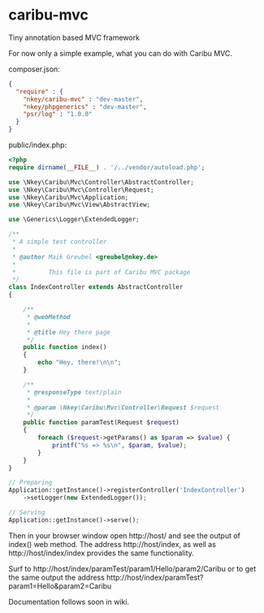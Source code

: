 # caribu-mvc
Tiny annotation based MVC framework

For now only a simple example, what you can do with Caribu MVC.

composer.json:
```json
{
  "require" : {
    "nkey/caribu-mvc" : "dev-master",
    "nkey/phpgenerics" : "dev-master",
    "psr/log" : "1.0.0"
  }
}
```

public/index.php:
```php
<?php
require dirname(__FILE__) . '/../vendor/autoload.php';

use \Nkey\Caribu\Mvc\Controller\AbstractController;
use \Nkey\Caribu\Mvc\Controller\Request;
use \Nkey\Caribu\Mvc\Application;
use \Nkey\Caribu\Mvc\View\AbstractView;

use \Generics\Logger\ExtendedLogger;

/**
 * A simple test controller
 *
 * @author Maik Greubel <greubel@nkey.de>
 *
 *         This file is part of Caribu MVC package
 */
class IndexController extends AbstractController
{

    /**
     * @webMethod
     *
     * @title Hey there page
     */
    public function index()
    {
        echo "Hey, there!\n\n";
    }

    /**
     * @responseType text/plain
     *
     * @param \Nkey\Caribu\Mvc\Controller\Request $request
     */
    public function paramTest(Request $request)
    {
        foreach ($request->getParams() as $param => $value) {
            printf("%s => %s\n", $param, $value);
        }
    }
}

// Preparing
Application::getInstance()->registerController('IndexController')
    ->setLogger(new ExtendedLogger());

// Serving
Application::getInstance()->serve();
```


Then in your browser window open http://host/ and see the output of index() web method.
The address http://host/index, as well as http://host/index/index provides the same functionality.

Surf to http://host/index/paramTest/param1/Hello/param2/Caribu or to get the same output
the address http://host/index/paramTest?param1=Hello&param2=Caribu

Documentation follows soon in wiki.
